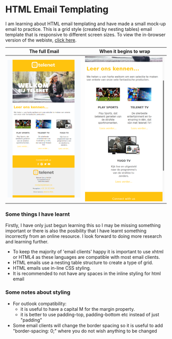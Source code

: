 # HTML Email Templating

I am learning about HTML email templating and have made a small mock-up email to practice. This is a grid style (created by nesting tables) email template that is responsive to different screen sizes. 
To view the in-browser version of the webiste, [click here](https://emma-belg.github.io/HTMLemail/).

The full Email            |  When it begins to wrap
:-------------------------:|:-------------------------:
![A full verson of the email display](telenet-email-full.png)  |  ![When the email begins to wrap](telenet-email-wrap-1.png)



### Some things I have learnt
Firstly, I have only just begun learning this so I may be missing something important or there is also the posibility that I have learnt something incorrectly from an online resource. I look forward to doing more research and learning further.
  - To keep the majority of 'email clients' happy it is important to use xhtml or HTML4 as these languages are compatible with most email clients. 
  - HTML emails use a nesting table structure to create a type of grid.
  - HTML emails use in-line CSS styling.  
  - It is recommended to not have any spaces in the inline styling for html email
  
### Some notes about styling
  - For outlook compatibility:
      - it is useful to have a capital M for the margin property.
      - it is better to use padding-top, padding-bottom etc instead of just "padding"
  - Some email clients will change the border spacing so it is useful to add "border-spacing: 0;" where you do not wish anything to be changed
